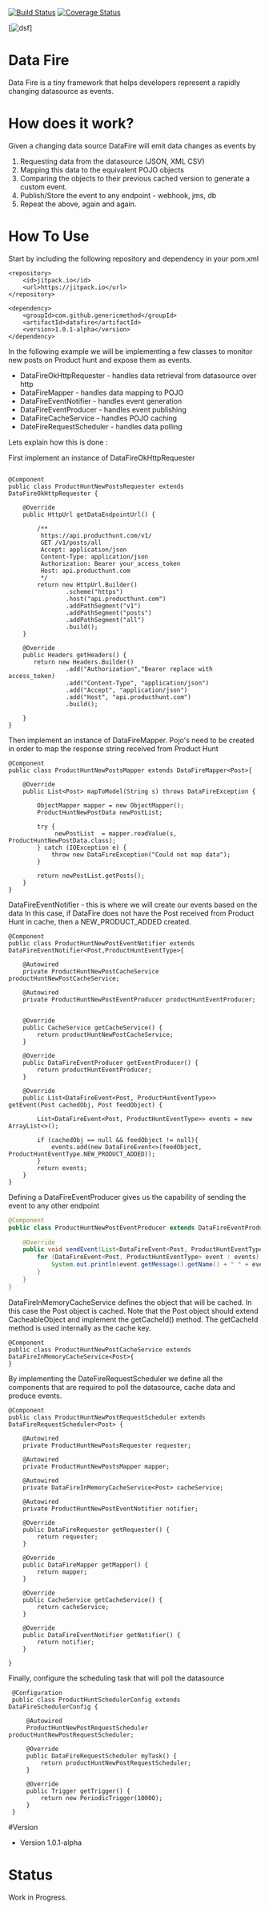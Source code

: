 [![Build Status](https://travis-ci.org/genericmethod/datafire.svg?branch=master)](https://travis-ci.org/genericmethod/datafire)
[![Coverage Status](https://coveralls.io/repos/genericmethod/feed-fire/badge.svg?branch=master&service=github)](https://coveralls.io/github/genericmethod/datafiree?branch=master)

[![dsf](http://emojipedia-us.s3.amazonaws.com/cache/67/78/6778e5687df78a4ee0c2e54c759b0a4a.png)]

# Data Fire
Data Fire is a tiny framework that helps developers represent a rapidly changing datasource as events.

# How does it work?

Given a changing data source DataFire will emit data changes as events by

1. Requesting data from the datasource (JSON, XML CSV)
2. Mapping this data to the equivalent POJO objects
3. Comparing the objects to their previous cached version to generate a custom event.
4. Publish/Store the event to any endpoint - webhook, jms, db
5. Repeat the above, again and again.


# How To Use

Start by including the following repository and dependency in your pom.xml

```
<repository>
    <id>jitpack.io</id>
    <url>https://jitpack.io</url>
</repository>

<dependency>
    <groupId>com.github.genericmethod</groupId>
    <artifactId>datafire</artifactId>
    <version>1.0.1-alpha</version>
</dependency>
```

In the following example we will be implementing a few classes to monitor new posts on Product hunt and expose them as events.

- DataFireOkHttpRequester - handles data retrieval from datasource over http
- DataFireMapper - handles data mapping to POJO
- DataFireEventNotifier - handles event generation
- DataFireEventProducer - handles event publishing
- DataFireCacheService  - handles POJO caching
- DateFireRequestScheduler - handles data polling

Lets explain how this is done :

First implement an instance of DataFireOkHttpRequester

```

@Component
public class ProductHuntNewPostsRequester extends DataFireOkHttpRequester {

    @Override
    public HttpUrl getDataEndpointUrl() {

        /**
         https://api.producthunt.com/v1/
         GET /v1/posts/all
         Accept: application/json
         Content-Type: application/json
         Authorization: Bearer your_access_token
         Host: api.producthunt.com
         */
        return new HttpUrl.Builder()
                .scheme("https")
                .host("api.producthunt.com")
                .addPathSegment("v1")
                .addPathSegment("posts")
                .addPathSegment("all")
                .build();
    }

    @Override
    public Headers getHeaders() {
       return new Headers.Builder()
                .add("Authorization","Bearer replace with access_token)
                .add("Content-Type", "application/json")
                .add("Accept", "application/json")
                .add("Host", "api.producthunt.com")
                .build();

    }
}

```

Then implement an instance of DataFireMapper. Pojo's need to be created in order to map the response string received from Product Hunt

```
@Component
public class ProductHuntNewPostsMapper extends DataFireMapper<Post>{

    @Override
    public List<Post> mapToModel(String s) throws DataFireException {

        ObjectMapper mapper = new ObjectMapper();
        ProductHuntNewPostData newPostList;

        try {
             newPostList  = mapper.readValue(s, ProductHuntNewPostData.class);
        } catch (IOException e) {
            throw new DataFireException("Could not map data");
        }

        return newPostList.getPosts();
    }
}
```

DataFireEventNotifier - this is where we will create our events based on the data
In this case, if DataFire does not have the Post received from Product Hunt in cache,
then a NEW_PRODUCT_ADDED created.

```
@Component
public class ProductHuntNewPostEventNotifier extends DataFireEventNotifier<Post,ProductHuntEventType>{

    @Autowired
    private ProductHuntNewPostCacheService productHuntNewPostCacheService;

    @Autowired
    private ProductHuntNewPostEventProducer productHuntEventProducer;


    @Override
    public CacheService getCacheService() {
        return productHuntNewPostCacheService;
    }

    @Override
    public DataFireEventProducer getEventProducer() {
        return productHuntEventProducer;
    }

    @Override
    public List<DataFireEvent<Post, ProductHuntEventType>> getEvent(Post cachedObj, Post feedObject) {

        List<DataFireEvent<Post, ProductHuntEventType>> events = new ArrayList<>();

        if (cachedObj == null && feedObject != null){
            events.add(new DataFireEvent<>(feedObject, ProductHuntEventType.NEW_PRODUCT_ADDED));
        }
        return events;
    }
}
```

Defining a DataFireEventProducer gives us the capability of sending the event to any other endpoint

```java
@Component
public class ProductHuntNewPostEventProducer extends DataFireEventProducer<Post,ProductHuntEventType>{

    @Override
    public void sendEvent(List<DataFireEvent<Post, ProductHuntEventType>> events) {
        for (DataFireEvent<Post, ProductHuntEventType> event : events) {
            System.out.println(event.getMessage().getName() + " " + event.getEventType().name());
        }
    }
}

```

DataFireInMemoryCacheService defines the object that will be cached. In this case the Post object is cached.
Note that the Post object should extend CacheableObject and implement the getCacheId() method.
The getCacheId method is used internally as the cache key.

```
@Component
public class ProductHuntNewPostCacheService extends DataFireInMemoryCacheService<Post>{
}

```

By implementing the DateFireRequestScheduler we define all the components that are required to
poll the datasource, cache data and produce events.

```
@Component
public class ProductHuntNewPostRequestScheduler extends DataFireRequestScheduler<Post> {

    @Autowired
    private ProductHuntNewPostsRequester requester;

    @Autowired
    private ProductHuntNewPostsMapper mapper;

    @Autowired
    private DataFireInMemoryCacheService<Post> cacheService;

    @Autowired
    private ProductHuntNewPostEventNotifier notifier;

    @Override
    public DataFireRequester getRequester() {
        return requester;
    }

    @Override
    public DataFireMapper getMapper() {
        return mapper;
    }

    @Override
    public CacheService getCacheService() {
        return cacheService;
    }

    @Override
    public DataFireEventNotifier getNotifier() {
        return notifier;
    }

}
```

Finally, configure the scheduling task that will poll the datasource

```
 @Configuration
 public class ProductHuntSchedulerConfig extends DataFireSchedulerConfig {

     @Autowired
     ProductHuntNewPostRequestScheduler productHuntNewPostRequestScheduler;

     @Override
     public DataFireRequestScheduler myTask() {
         return productHuntNewPostRequestScheduler;
     }

     @Override
     public Trigger getTrigger() {
         return new PeriodicTrigger(10000);
     }
 }
```

#Version

- Version 1.0.1-alpha


# Status
Work in Progress.



